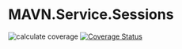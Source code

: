 # MAVN.Service.Sessions

![calculate coverage](https://github.com/OpenMAVN/MAVN.Service.Sessions/workflows/coverage%20report/badge.svg)
[![Coverage Status](https://coveralls.io/repos/github/OpenMAVN/MAVN.Service.Sessions/badge.svg?branch=master)](https://coveralls.io/github/OpenMAVN/MAVN.Service.Sessions?branch=master)
